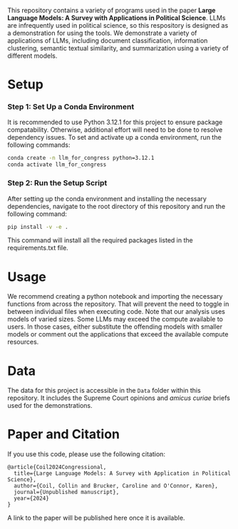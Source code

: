 This repository contains a variety of programs used in the paper **Large Language Models: A Survey with Applications in Political Science**. LLMs are infrequently used in political science, so this respository is designed as a demonstration for using the tools. We demonstrate a variety of applications of LLMs, including document classification, information clustering, semantic textual similarity, and summarization using a variety of different models.  

# Setup
### Step 1: Set Up a Conda Environment
It is recommended to use Python 3.12.1 for this project to ensure package compatability. Otherwise, additional effort will need to be done to resolve dependency issues. To set and activate up a conda environment, run the following commands:

```bash
conda create -n llm_for_congress python=3.12.1
conda activate llm_for_congress
```

### Step 2: Run the Setup Script
After setting up the conda environment and installing the necessary dependencies, navigate to the root directory of this repository and run the following command:

```bash
pip install -v -e .
```
This command will install all the required packages listed in the requirements.txt file.

# Usage
We recommend creating a python notebook and importing the necessary functions from across the repository. That will prevent the need to toggle in between individual files when executing code. Note that our analysis uses models of varied sizes. Some LLMs may exceed the compute available to users. In those cases, either substitute the offending models with smaller models or comment out the applications that exceed the available compute resources. 

# Data
The data for this project is accessible in the `Data` folder within this repository. It includes the Supreme Court opinions and *amicus curiae* briefs used for the demonstrations. 

# Paper and Citation
If you use this code, please use the following citation: 

```
@article{Coil2024Congressional,
  title={Large Language Models: A Survey with Application in Political Science},
  author={Coil, Collin and Brucker, Caroline and O'Connor, Karen},
  journal={Unpublished manuscript},
  year={2024}
}
```
A link to the paper will be published here once it is available. 
